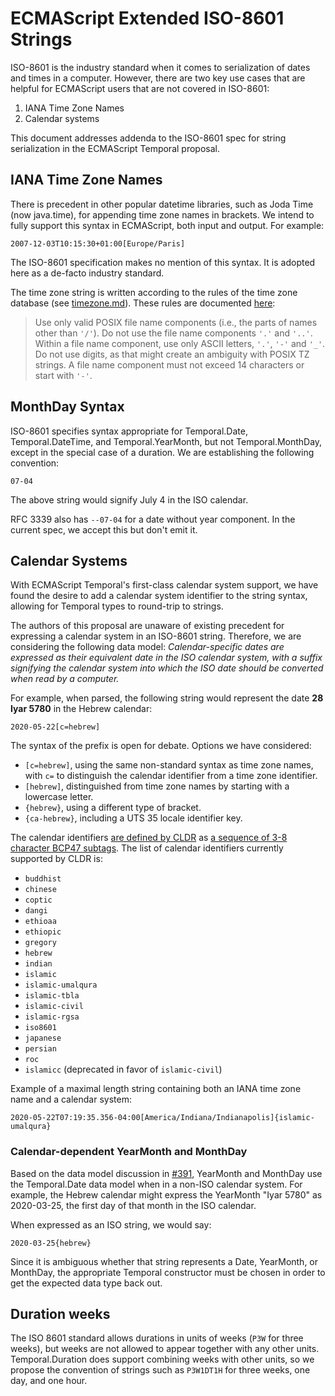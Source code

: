 ECMAScript Extended ISO-8601 Strings
====================================

ISO-8601 is the industry standard when it comes to serialization of dates and times in a computer.  However, there are two key use cases that are helpful for ECMAScript users that are not covered in ISO-8601:

1. IANA Time Zone Names
2. Calendar systems

This document addresses addenda to the ISO-8601 spec for string serialization in the ECMAScript Temporal proposal.

## IANA Time Zone Names

There is precedent in other popular datetime libraries, such as Joda Time (now java.time), for appending time zone names in brackets.  We intend to fully support this syntax in ECMAScript, both input and output.  For example:

```
2007-12-03T10:15:30+01:00[Europe/Paris]
```

The ISO-8601 specification makes no mention of this syntax.  It is adopted here as a de-facto industry standard.

The time zone string is written according to the rules of the time zone database (see [timezone.md](timezone.md)).  These rules are documented [here](https://htmlpreview.github.io/?https://github.com/eggert/tz/blob/master/theory.html):

> Use only valid POSIX file name components (i.e., the parts of names other than `'/'`). Do not use the file name components `'.'` and `'..'`. Within a file name component, use only ASCII letters, `'.'`, `'-'` and `'_'`. Do not use digits, as that might create an ambiguity with POSIX TZ strings. A file name component must not exceed 14 characters or start with `'-'`.

## MonthDay Syntax

ISO-8601 specifies syntax appropriate for Temporal.Date, Temporal.DateTime, and Temporal.YearMonth, but not Temporal.MonthDay, except in the special case of a duration.  We are establishing the following convention:

```
07-04
```

The above string would signify July 4 in the ISO calendar.

RFC 3339 also has `--07-04` for a date without year component.  In the current spec, we accept this but don't emit it.

## Calendar Systems

With ECMAScript Temporal's first-class calendar system support, we have found the desire to add a calendar system identifier to the string syntax, allowing for Temporal types to round-trip to strings.

The authors of this proposal are unaware of existing precedent for expressing a calendar system in an ISO-8601 string.  Therefore, we are considering the following data model: *Calendar-specific dates are expressed as their equivalent date in the ISO calendar system, with a suffix signifying the calendar system into which the ISO date should be converted when read by a computer.*

For example, when parsed, the following string would represent the date **28 Iyar 5780** in the Hebrew calendar:

```
2020-05-22[c=hebrew]
```

The syntax of the prefix is open for debate.  Options we have considered:

- `[c=hebrew]`, using the same non-standard syntax as time zone names, with `c=` to distinguish the calendar identifier from a time zone identifier.
- `[hebrew]`, distinguished from time zone names by starting with a lowercase letter.
- `{hebrew}`, using a different type of bracket.
- `{ca-hebrew}`, including a UTS 35 locale identifier key.

The calendar identifiers [are defined by CLDR](http://unicode.org/reports/tr35/#UnicodeCalendarIdentifier) as [a sequence of 3-8 character BCP47 subtags](http://unicode.org/reports/tr35/#unicode_locale_extensions).  The list of calendar identifiers currently supported by CLDR is:

- `buddhist`
- `chinese`
- `coptic`
- `dangi`
- `ethioaa`
- `ethiopic`
- `gregory`
- `hebrew`
- `indian`
- `islamic`
- `islamic-umalqura`
- `islamic-tbla`
- `islamic-civil`
- `islamic-rgsa`
- `iso8601`
- `japanese`
- `persian`
- `roc`
- `islamicc` (deprecated in favor of `islamic-civil`)

Example of a maximal length string containing both an IANA time zone name and a calendar system:

```
2020-05-22T07:19:35.356-04:00[America/Indiana/Indianapolis]{islamic-umalqura}
```

### Calendar-dependent YearMonth and MonthDay

Based on the data model discussion in [#391](https://github.com/tc39/proposal-temporal/issues/391), YearMonth and MonthDay use the Temporal.Date data model when in a non-ISO calendar system.  For example, the Hebrew calendar might express the YearMonth "Iyar 5780" as 2020-03-25, the first day of that month in the ISO calendar.

When expressed as an ISO string, we would say:

    2020-03-25{hebrew}

Since it is ambiguous whether that string represents a Date, YearMonth, or MonthDay, the appropriate Temporal constructor must be chosen in order to get the expected data type back out.

## Duration weeks

The ISO 8601 standard allows durations in units of weeks (`P3W` for three weeks), but weeks are not allowed to appear together with any other units.
Temporal.Duration does support combining weeks with other units, so we propose the convention of strings such as `P3W1DT1H` for three weeks, one day, and one hour.
